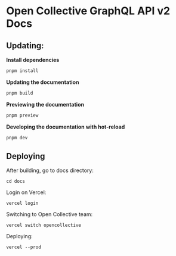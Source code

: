 # Open Collective GraphQL API v2 Docs

## Updating:
**Install dependencies**
```bash
pnpm install
```

**Updating the documentation**
```bash
pnpm build
```

**Previewing the documentation**
```bash
pnpm preview
```

**Developing the documentation with hot-reload**
```bash
pnpm dev
```

## Deploying

After building, go to docs directory:

`cd docs`

Login on Vercel:

`vercel login`

Switching to Open Collective team:

`vercel switch opencollective`

Deploying:

`vercel --prod`
